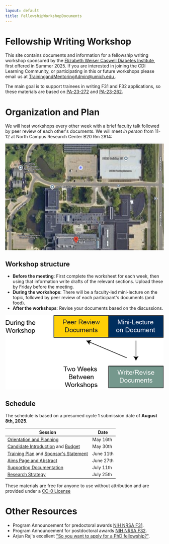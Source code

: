 ```yaml
---
layout: default
title: FellowshipWorkshopDocuments
---
```


# Fellowship Writing Workshop

This site contains documents and information for a fellowship writing workshop sponsored by the [Elizabeth Weiser Caswell Diabetes Institute](https://diabetes.med.umich.edu/), first offered in Summer 2025.  If you are interested in joining the CDI Learning Community, or participating in this or future workshops please email us at [TrainingandMentoringAdmin@umich.edu ](mailto:TrainingandMentoringAdmin@umich.edu).

The main goal is to support trainees in writing F31 and F32 applications, so these materials are based on [PA-23-272](https://grants.nih.gov/grants/guide/pa-files/PA-23-272.html) and [PA-23-262](https://grants.nih.gov/grants/guide/pa-files/PA-23-262.html).

# Organization and Plan

We will host workshops every other week with a brief faculty talk followed by peer review of each other's documents.  We will meet *in person* from 11-12 at North Campus Research Center B20 Rm 2814:

[![NCRC Building 20](Documents/NCRC_map.png)](https://maps.app.goo.gl/WRjZw52iK8MNGDxXA)

## Workshop structure

* **Before the meeting**: First complete the worksheet for each week, then using that information write drafts of the relevant sections.  Upload these by Friday before the meeting.
* **During the workshops**: There will be a faculty-led mini-lecture on the topic, followed by peer review of each participant's documents (and food).
* **After the workshops**: Revise your documents based on the discussions.

![Timeline Diagram](Documents/Images/Workshop%20Structure.png)

## Schedule

The schedule is based on a presumed cycle 1 submission date of **August 8th, 2025**.

| Session | Date | 
| ------------- | ------------- |
| [Orientation and Planning](Timeline.md)  | May 16th |
| [Candidate Introduction](Candidate.md) and [Budget](Budget.md)| May 30th | 
| [Training Plan](Training_Plan.md) and [Sponsor's Statement](Sponsor_Statement.md) | June 11th | 
| [Aims Page and Abstract](Aims.md) |  June 27th | 
| [Supporting Documentation](Supporting_Documents) | July 11th |
| [Research Strategy](Research_Stragegy.md)| July 25th |

These materials are free for anyone to use without attribution and are provided under a [CC-0 License](LICENSE.md)

# Other Resources

* Program Announcement for predoctoral awards [NIH NRSA F31](https://grants.nih.gov/grants/guide/pa-files/PA-23-272.html).
* Program Announcement for postdoctoral awards [NIH NRSA F32](https://grants.nih.gov/grants/guide/pa-files/PA-23-262.html).
* Arjun Raj's excellent ["So you want to apply for a PhD fellowship?"](https://docs.google.com/document/d/1WTMW3LZl1ifpFE1ddH1lvfijmmMsFwZggwsuQcotV_A/edit).


